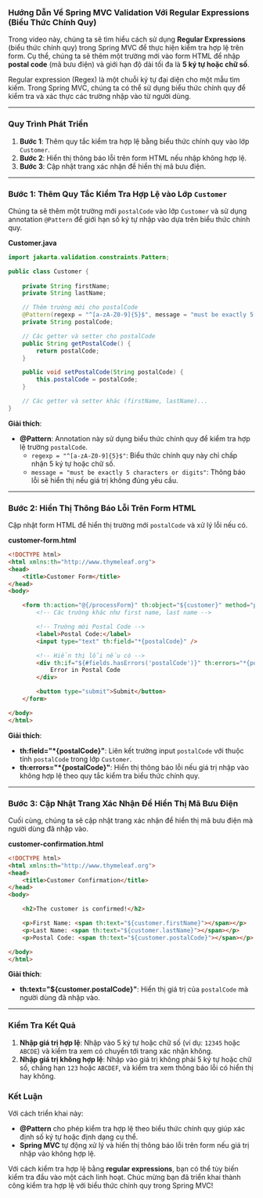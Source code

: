 ### Hướng Dẫn Về Spring MVC Validation Với Regular Expressions (Biểu Thức Chính Quy)

Trong video này, chúng ta sẽ tìm hiểu cách sử dụng **Regular Expressions** (biểu thức chính quy) trong Spring MVC để thực hiện kiểm tra hợp lệ trên form. Cụ thể, chúng ta sẽ thêm một trường mới vào form HTML để nhập **postal code** (mã bưu điện) và giới hạn độ dài tối đa là **5 ký tự hoặc chữ số**.

Regular expression (Regex) là một chuỗi ký tự đại diện cho một mẫu tìm kiếm. Trong Spring MVC, chúng ta có thể sử dụng biểu thức chính quy để kiểm tra và xác thực các trường nhập vào từ người dùng.

---

### Quy Trình Phát Triển

1. **Bước 1**: Thêm quy tắc kiểm tra hợp lệ bằng biểu thức chính quy vào lớp `Customer`.
2. **Bước 2**: Hiển thị thông báo lỗi trên form HTML nếu nhập không hợp lệ.
3. **Bước 3**: Cập nhật trang xác nhận để hiển thị mã bưu điện.

---

### Bước 1: Thêm Quy Tắc Kiểm Tra Hợp Lệ vào Lớp `Customer`

Chúng ta sẽ thêm một trường mới `postalCode` vào lớp `Customer` và sử dụng annotation `@Pattern` để giới hạn số ký tự nhập vào dựa trên biểu thức chính quy.

**Customer.java**
```java
import jakarta.validation.constraints.Pattern;

public class Customer {
    
    private String firstName;
    private String lastName;

    // Thêm trường mới cho postalCode
    @Pattern(regexp = "^[a-zA-Z0-9]{5}$", message = "must be exactly 5 characters or digits")
    private String postalCode;

    // Các getter và setter cho postalCode
    public String getPostalCode() {
        return postalCode;
    }

    public void setPostalCode(String postalCode) {
        this.postalCode = postalCode;
    }

    // Các getter và setter khác (firstName, lastName)...
}
```

**Giải thích**:
- **@Pattern**: Annotation này sử dụng biểu thức chính quy để kiểm tra hợp lệ trường `postalCode`.
  - `regexp = "^[a-zA-Z0-9]{5}$"`: Biểu thức chính quy này chỉ chấp nhận 5 ký tự hoặc chữ số.
  - `message = "must be exactly 5 characters or digits"`: Thông báo lỗi sẽ hiển thị nếu giá trị không đúng yêu cầu.

---

### Bước 2: Hiển Thị Thông Báo Lỗi Trên Form HTML

Cập nhật form HTML để hiển thị trường mới `postalCode` và xử lý lỗi nếu có.

**customer-form.html**
```html
<!DOCTYPE html>
<html xmlns:th="http://www.thymeleaf.org">
<head>
    <title>Customer Form</title>
</head>
<body>

    <form th:action="@{/processForm}" th:object="${customer}" method="post">
        <!-- Các trường khác như first name, last name -->

        <!-- Trường mới Postal Code -->
        <label>Postal Code:</label>
        <input type="text" th:field="*{postalCode}" />

        <!-- Hiển thị lỗi nếu có -->
        <div th:if="${#fields.hasErrors('postalCode')}" th:errors="*{postalCode}" class="error">
            Error in Postal Code
        </div>

        <button type="submit">Submit</button>
    </form>

</body>
</html>
```

**Giải thích**:
- **th:field="*{postalCode}"**: Liên kết trường input `postalCode` với thuộc tính `postalCode` trong lớp `Customer`.
- **th:errors="*{postalCode}"**: Hiển thị thông báo lỗi nếu giá trị nhập vào không hợp lệ theo quy tắc kiểm tra biểu thức chính quy.

---

### Bước 3: Cập Nhật Trang Xác Nhận Để Hiển Thị Mã Bưu Điện

Cuối cùng, chúng ta sẽ cập nhật trang xác nhận để hiển thị mã bưu điện mà người dùng đã nhập vào.

**customer-confirmation.html**
```html
<!DOCTYPE html>
<html xmlns:th="http://www.thymeleaf.org">
<head>
    <title>Customer Confirmation</title>
</head>
<body>

    <h2>The customer is confirmed!</h2>

    <p>First Name: <span th:text="${customer.firstName}"></span></p>
    <p>Last Name: <span th:text="${customer.lastName}"></span></p>
    <p>Postal Code: <span th:text="${customer.postalCode}"></span></p>

</body>
</html>
```

**Giải thích**:
- **th:text="${customer.postalCode}"**: Hiển thị giá trị của `postalCode` mà người dùng đã nhập vào.

---

### Kiểm Tra Kết Quả

1. **Nhập giá trị hợp lệ**: Nhập vào 5 ký tự hoặc chữ số (ví dụ: `12345` hoặc `ABCDE`) và kiểm tra xem có chuyển tới trang xác nhận không.
2. **Nhập giá trị không hợp lệ**: Nhập vào giá trị không phải 5 ký tự hoặc chữ số, chẳng hạn `123` hoặc `ABCDEF`, và kiểm tra xem thông báo lỗi có hiển thị hay không.

### Kết Luận

Với cách triển khai này:
- **@Pattern** cho phép kiểm tra hợp lệ theo biểu thức chính quy giúp xác định số ký tự hoặc định dạng cụ thể.
- **Spring MVC** tự động xử lý và hiển thị thông báo lỗi trên form nếu giá trị nhập vào không hợp lệ.

Với cách kiểm tra hợp lệ bằng **regular expressions**, bạn có thể tùy biến kiểm tra đầu vào một cách linh hoạt. Chúc mừng bạn đã triển khai thành công kiểm tra hợp lệ với biểu thức chính quy trong Spring MVC!
